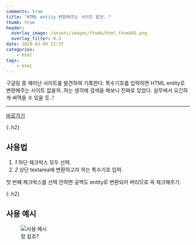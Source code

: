 ```yaml
---
comments: true
title: "HTML entity 변환해주는 사이트 발견.."
thumb: true
header:
  overlay_image: /assets/images/thumb/html_thumb01.png
  overlay_filter: 0.3
date: 2020-03-09 22:37
categories:
    - html
tags:
    - html
---
```

구글링 중 재미난 사이트를 발견하여 기록한다. 특수기호를 입력하면 HTML entity로 변환해주는 사이트 없을까..하는 생각에 검색을 해보니 진짜로 있었다. 실무에서 요긴하게 써먹을 수 있을 듯..!

<hr>

<div class="align--center">
  <a href="https://mothereff.in/html-entities" target="_blank" title="새창열림" class="btn--standard type5">바로가기</a>
</div>

{:.h2}
## 사용법
<div class="cont-box type1 ico">
  <ol class="bu-list--num type3">
    <li>
      <em class="num">1</em> 하단 체크박스 모두 선택.
    </li>
    <li>
      <em class="num">2</em> 상단 textarea에 변환하고자 하는 특수기호 입력.
    </li>
  </ol>
</div>
첫 번째 체크박스를 선택 안하면 공백도 entity로 변환되어 버리므로 꼭 체크해주기.

{:.h2}
## 사용 예시

<figure class="rsp-img type2 zoom align--center">
  <img src="/assets/images/post/entity-converter_img01.png" alt="사용 예시">
  <figcaption>참 쉽죠?</figcaption>
</figure>